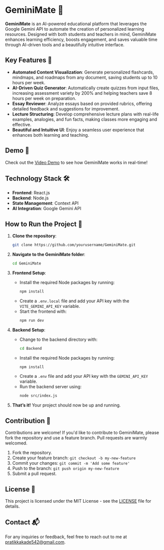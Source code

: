 # GeminiMate 🌟

**GeminiMate** is an AI-powered educational platform that leverages the Google Gemini API to automate the creation of personalized learning resources. Designed with both students and teachers in mind, GeminiMate enhances learning efficiency, boosts engagement, and saves valuable time through AI-driven tools and a beautifully intuitive interface.

## Key Features 🚀

- **Automated Content Visualization**: Generate personalized flashcards, mindmaps, and roadmaps from any document, saving students up to 10 hours per week.
- **AI-Driven Quiz Generator**: Automatically create quizzes from input files, increasing assessment variety by 200% and helping teachers save 8 hours per week on preparation.
- **Essay Reviewer**: Analyze essays based on provided rubrics, offering detailed feedback and suggestions for improvement.
- **Lecture Structuring**: Develop comprehensive lecture plans with real-life examples, analogies, and fun facts, making classes more engaging and effective.
- **Beautiful and Intuitive UI**: Enjoy a seamless user experience that enhances both learning and teaching.

## Demo 🎥

Check out the [Video Demo](https://www.youtube.com/watch?v=7PrmN6dN5rA&t=7s) to see how GeminiMate works in real-time!

## Technology Stack 🛠️

- **Frontend**: React.js
- **Backend**: Node.js
- **State Management**: Context API
- **AI Integration**: Google Gemini API

## How to Run the Project 🚀

1. **Clone the repository**:
    ```bash
    git clone https://github.com/yourusername/GeminiMate.git
    ```

2. **Navigate to the GeminiMate folder**:
    ```bash
    cd GeminiMate
    ```

3. **Frontend Setup**:
   - Install the required Node packages by running:
     ```bash
     npm install
     ```
   - Create a `.env.local` file and add your API key with the `VITE_GEMINI_API_KEY` variable.
   - Start the frontend with:
     ```bash
     npm run dev
     ```

4. **Backend Setup**:
   - Change to the backend directory with:
     ```bash
     cd Backend
     ```
   - Install the required Node packages by running:
     ```bash
     npm install
     ```
   - Create a `.env` file and add your API key with the `GEMINI_API_KEY` variable.
   - Run the backend server using:
     ```bash
     node src/index.js
     ```

6. **That’s it!** Your project should now be up and running.

## Contribution 🤝

Contributions are welcome! If you'd like to contribute to GeminiMate, please fork the repository and use a feature branch. Pull requests are warmly welcomed.

1. Fork the repository.
2. Create your feature branch: `git checkout -b my-new-feature`
3. Commit your changes: `git commit -m 'Add some feature'`
4. Push to the branch: `git push origin my-new-feature`
5. Submit a pull request.

## License 📜

This project is licensed under the MIT License - see the [LICENSE](LICENSE) file for details.

## Contact 📬

For any inquiries or feedback, feel free to reach out to me at [pratikkakade542@gmail.com](mailto:pratikkakade542@gmail.com).
